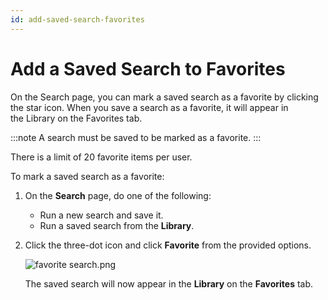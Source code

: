 ```yaml
---
id: add-saved-search-favorites
---
```


# Add a Saved Search to Favorites

On the Search page, you can mark a saved search as a favorite by clicking the star icon. When you save a search as a favorite, it will appear in the Library on the Favorites tab.

:::note
A search must be saved to be marked as a favorite.
:::

There is a limit of 20 favorite items per user.

To mark a saved search as a favorite:

1. On the **Search** page, do one of the following:
    
    * Run a new search and save it.
    * Run a saved search from the **Library**.

1. Click the three-dot icon and click **Favorite** from the provided options.   
      
    ![favorite search.png](/img/search/get-started-search/how-to-use-search-page/favorite-search.png)  
      
    The saved search will now appear in the **Library** on the **Favorites** tab.
